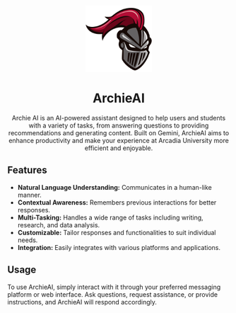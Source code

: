 <p align="center">
  <img src="imgs/archieTemo.svg" alt="ArchieAI Logo" width="150"/>
</p>

<h1 align="center">ArchieAI</h1>

<p align="center">
  Archie AI is an AI-powered assistant designed to help users and students with a variety of tasks, from answering questions to providing recommendations and generating content. Built on Gemini, ArchieAI aims to enhance productivity and make your experience at Arcadia University more efficient and enjoyable.
</p>

## Features
- **Natural Language Understanding:** Communicates in a human-like manner.  
- **Contextual Awareness:** Remembers previous interactions for better responses.  
- **Multi-Tasking:** Handles a wide range of tasks including writing, research, and data analysis.  
- **Customizable:** Tailor responses and functionalities to suit individual needs.  
- **Integration:** Easily integrates with various platforms and applications.  

## Usage
To use ArchieAI, simply interact with it through your preferred messaging platform or web interface. Ask questions, request assistance, or provide instructions, and ArchieAI will respond accordingly.